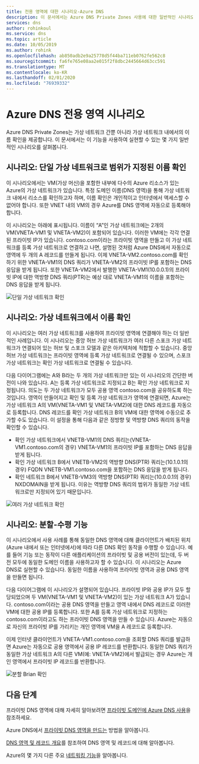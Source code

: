 ```yaml
---
title: 전용 영역에 대한 시나리오-Azure DNS
description: 이 문서에서는 Azure DNS Private Zones 사용에 대한 일반적인 시나리오에 대해 알아봅니다.
services: dns
author: rohinkoul
ms.service: dns
ms.topic: article
ms.date: 10/05/2019
ms.author: rohink
ms.openlocfilehash: ab850adb2e9a25778d5f44ba711eb0762fe562c8
ms.sourcegitcommit: fa6fe765e08aa2e015f2f8dbc2445664d63cc591
ms.translationtype: MT
ms.contentlocale: ko-KR
ms.lasthandoff: 02/01/2020
ms.locfileid: "76939332"
---
```

# <a name="azure-dns-private-zones-scenarios"></a>Azure DNS 전용 영역 시나리오

Azure DNS Private Zones는 가상 네트워크 간뿐 아니라 가상 네트워크 내에서의 이름 확인을 제공합니다. 이 문서에서는 이 기능을 사용하여 실현할 수 있는 몇 가지 일반적인 시나리오를 살펴봅니다.

## <a name="scenario-name-resolution-scoped-to-a-single-virtual-network"></a>시나리오: 단일 가상 네트워크로 범위가 지정된 이름 확인
이 시나리오에서는 VM(가상 머신)을 포함한 내부에 다수의 Azure 리소스가 있는 Azure의 가상 네트워크가 있습니다. 특정 도메인 이름(DNS 영역)을 통해 가상 네트워크 내에서 리소스를 확인하고자 하며, 이름 확인은 개인적이고 인터넷에서 액세스할 수 없어야 합니다. 또한 VNET 내의 VM의 경우 Azure를 DNS 영역에 자동으로 등록해야 합니다. 

이 시나리오는 아래에 표시됩니다. 이름이 “A”인 가상 네트워크에는 2개의 VM(VNETA-VM1 및 VNETA-VM2)이 포함되어 있습니다. 이러한 VM에는 각각 연결된 프라이빗 IP가 있습니다. contoso.com이라는 프라이빗 영역을 만들고 이 가상 네트워크를 등록 가상 네트워크로 연결하고 나면, 설명된 것처럼 Azure DNS에서 자동으로 영역에 두 개의 A 레코드를 만들게 됩니다. 이제 VNETA-VM2.contoso.com를 확인하기 위한 VNETA-VM1의 DNS 쿼리가 VNETA-VM2의 프라이빗 IP를 포함하는 DNS 응답을 받게 됩니다. 또한 VNETA-VM2에서 발행한 VNETA-VM1(10.0.0.1)의 프라이빗 IP에 대한 역방향 DNS 쿼리(PTR)는 예상 대로 VNETA-VM1의 이름을 포함하는 DNS 응답을 받게 됩니다. 

![단일 가상 네트워크 확인](./media/private-dns-scenarios/single-vnet-resolution.png)

## <a name="scenario-name-resolution-across-virtual-networks"></a>시나리오: 가상 네트워크에서 이름 확인

이 시나리오는 여러 가상 네트워크를 사용하여 프라이빗 영역에 연결해야 하는 더 일반적인 사례입니다. 이 시나리오는 중앙 허브 가상 네트워크가 여러 다른 스포크 가상 네트워크가 연결되어 있는 허브 및 스포크 모델과 같은 아키텍처에 적합할 수 있습니다. 중앙 허브 가상 네트워크는 프라이빗 영역에 등록 가상 네트워크로 연결될 수 있으며, 스포크 가상 네트워크는 확인 가상 네트워크로 연결될 수 있습니다. 

다음 다이어그램에는 A와 B라는 두 개의 가상 네트워크만 있는 이 시나리오의 간단한 버전이 나와 있습니다. A는 등록 가상 네트워크로 지정되고 B는 확인 가상 네트워크로 지정됩니다. 의도는 두 가상 네트워크가 모두 공용 영역 contoso.com을 공유하도록 하는 것입니다. 영역이 만들어지고 확인 및 등록 가상 네트워크가 영역에 연결되면, Azure는 가상 네트워크 A의 VM(VNETA-VM1 및 VNETA-VM2)에 대한 DNS 레코드를 자동으로 등록합니다. DNS 레코드를 확인 가상 네트워크 B의 VM에 대한 영역에 수동으로 추가할 수도 있습니다. 이 설정을 통해 다음과 같은 정방향 및 역방향 DNS 쿼리의 동작을 확인할 수 있습니다.
* 확인 가상 네트워크에서 VNETB-VM1의 DNS 쿼리는(VNETA-VM1.contoso.com의 경우) VNETA-VM1의 프라이빗 IP를 포함하는 DNS 응답을 받게 됩니다.
* 확인 가상 네트워크 B에서 VNETB-VM2의 역방향 DNS(PTR) 쿼리는(10.1.0.1의 경우) FQDN VNETB-VM1.contoso.com을 포함하는 DNS 응답을 받게 됩니다.  
* 확인 네트워크 B에서 VNETB-VM3의 역방향 DNS(PTR) 쿼리는(10.0.0.1의 경우) NXDOMAIN을 받게 됩니다. 이유는 역방향 DNS 쿼리의 범위가 동일한 가상 네트워크로만 지정되어 있기 때문입니다. 


![여러 가상 네트워크 확인](./media/private-dns-scenarios/multi-vnet-resolution.png)

## <a name="scenario-split-horizon-functionality"></a>시나리오: 분할-수평 기능

이 시나리오에서 사용 사례를 통해 동일한 DNS 영역에 대해 클라이언트가 배치된 위치(Azure 내에서 또는 인터넷에서)에 따라 다른 DNS 확인 동작을 수행할 수 있습니다. 예를 들어 기능 또는 동작이 다른 애플리케이션의 프라이빗 및 공용 버전이 있는데, 두 버전 모두에 동일한 도메인 이름을 사용하고자 할 수 있습니다. 이 시나리오는 Azure DNS로 실현할 수 있습니다. 동일한 이름을 사용하여 프라이빗 영역과 공용 DNS 영역을 만들면 됩니다.

다음 다이어그램에 이 시나리오가 설명되어 있습니다. 프라이빗 IP와 공용 IP가 모두 할당되었으며 두 VM(VNETA-VM1 및 VNETA-VM2)이 있는 가상 네트워크 A가 있습니다. contoso.com이라는 공용 DNS 영역을 만들고 영역 내에서 DNS 레코드로 이러한 VM에 대한 공용 IP를 등록합니다. 또한 A를 등록 가상 네트워크로 지정하는 contoso.com이라고도 하는 프라이빗 DNS 영역을 만들 수 있습니다. Azure는 자동으로 자신의 프라이빗 IP를 가리키는 개인 영역에 VM을 A 레코드로 등록합니다.

이제 인터넷 클라이언트가 VNETA-VM1.contoso.com을 조회할 DNS 쿼리를 발급하면 Azure는 자동으로 공용 영역에서 공용 IP 레코드를 반환합니다. 동일한 DNS 쿼리가 동일한 가상 네트워크 A의 다른 VM(예: VNETA-VM2)에서 발급되는 경우 Azure는 개인 영역에서 프라이빗 IP 레코드를 반환합니다. 

![분할 Brian 확인](./media/private-dns-scenarios/split-brain-resolution.png)

## <a name="next-steps"></a>다음 단계
프라이빗 DNS 영역에 대해 자세히 알아보려면 [프라이빗 도메인에 Azure DNS 사용](private-dns-overview.md)을 참조하세요.

Azure DNS에서 [프라이빗 DNS 영역을 만드는](./private-dns-getstarted-powershell.md) 방법을 알아봅니다.

[DNS 영역 및 레코드 개요](dns-zones-records.md)를 참조하여 DNS 영역 및 레코드에 대해 알아봅니다.

Azure의 몇 가지 다른 주요 [네트워킹 기능](../networking/networking-overview.md)을 알아봅니다.

